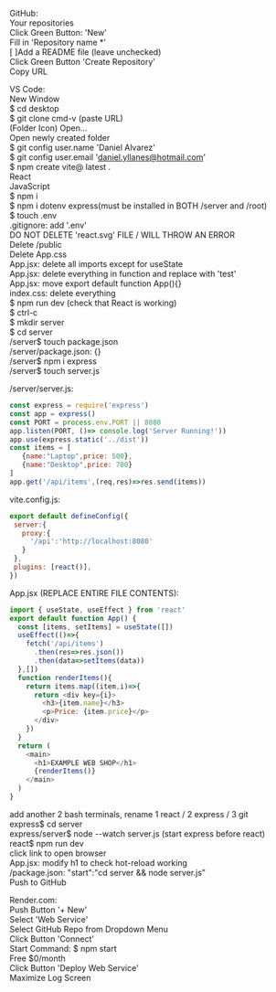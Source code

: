 GitHub:  
 Your repositories  
 Click Green Button: 'New'  
 Fill in 'Repository name *'  
 [ ]Add a README file (leave unchecked)  
 Click Green Button 'Create Repository'  
 Copy URL  

VS Code:  
 New Window  
 $ cd desktop  
 $ git clone cmd-v (paste URL)  
 (Folder Icon) Open...  
 Open newly created folder  
 $ git config user.name 'Daniel Alvarez'  
 $ git config user.email 'daniel.yllanes@hotmail.com'  
 $ npm create vite@ latest .  
 React  
 JavaScript  
 $ npm i  
 $ npm i dotenv express(must be installed in BOTH /server and /root)  
 $ touch .env  
 .gitignore: add '.env'  
 DO NOT DELETE 'react.svg' FILE / WILL THROW AN ERROR  
 Delete /public  
 Delete App.css  
 App.jsx: delete all imports except for useState  
 App.jsx: delete everything in function and replace with 'test'  
 App.jsx: move export default function App(){}  
 index.css: delete everything  
 $ npm run dev (check that React is working)  
 $ ctrl-c  
 $ mkdir server  
 $ cd server  
 /server$ touch package.json  
 /server/package.json: {}  
 /server$ npm i express  
 /server$ touch server.js  
 
 /server/server.js:  
 ```js
const express = require('express')
const app = express()
const PORT = process.env.PORT || 8080
app.listen(PORT, ()=> console.log('Server Running!'))
app.use(express.static('../dist'))
const items = [
    {name:"Laptop",price: 500},
    {name:"Desktop",price: 700}
]
app.get('/api/items',(req,res)=>res.send(items))
 ```
 vite.config.js:
 ```js
export default defineConfig({
  server:{
    proxy:{
      '/api':'http://localhost:8080'
    }
  },
  plugins: [react()],
})
 ```
 App.jsx (REPLACE ENTIRE FILE CONTENTS): 
```js
import { useState, useEffect } from 'react'
export default function App() {
  const [items, setItems] = useState([])
  useEffect(()=>{
    fetch('/api/items')
      .then(res=>res.json())
      .then(data=>setItems(data))
  },[])
  function renderItems(){
    return items.map((item,i)=>{
      return <div key={i}>
        <h3>{item.name}</h3>
        <p>Price: {item.price}</p>
      </div>
    })
  }
  return (
    <main>
      <h1>EXAMPLE WEB SHOP</h1>
      {renderItems()}
    </main>
  )
}
```
add another 2 bash terminals, rename 1 react / 2 express / 3 git  
express$ cd server  
express/server$ node --watch server.js (start express before react)  
react$ npm run dev  
click link to open browser  
App.jsx: modify h1 to check hot-reload working  
/package.json: "start":"cd server && node server.js"  
Push to GitHub  

Render.com:  
 Push Button '+ New'  
 Select 'Web Service'  
 Select GitHub Repo from Dropdown Menu  
 Click Button 'Connect'  
 Start Command: $ npm start  
 Free $0/month  
 Click Button 'Deploy Web Service'  
 Maximize Log Screen  

  